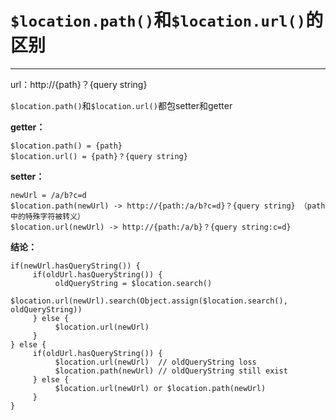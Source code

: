# `$location.path()`和`$location.url()`的区别

------

url：http://{path}？{query string}

`$location.path()`和`$location.url()`都包setter和getter

**getter：**
```
$location.path() = {path}
$location.url() = {path}？{query string}
```
**setter：**
```
newUrl = /a/b?c=d
$location.path(newUrl) -> http://{path:/a/b?c=d}？{query string} （path中的特殊字符被转义）
$location.url(newUrl) -> http://{path:/a/b}？{query string:c=d}
```
**结论：**
```
if(newUrl.hasQueryString()) {
     if(oldUrl.hasQueryString()) {
          oldQueryString = $location.search()
          $location.url(newUrl).search(Object.assign($location.search(), oldQueryString))
     } else {
          $location.url(newUrl)
     }
} else {
     if(oldUrl.hasQueryString()) {
          $location.url(newUrl)  // oldQueryString loss
          $location.path(newUrl) // oldQueryString still exist
     } else {
          $location.url(newUrl) or $location.path(newUrl)
     }
}
```
